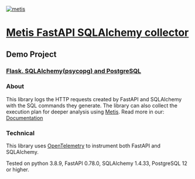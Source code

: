 
[![metis](https://static-asserts-public.s3.eu-central-1.amazonaws.com/metis-min-logo.png)](https://www.metisdata.io/)

# [Metis FastAPI SQLAlchemy collector](https://docs.metisdata.io/metis/sdk-integration/python-sqlalchemy) 

## Demo Project

### [Flask. SQLAlchemy(psycopg) and PostgreSQL](https://github.com/metis-data/python-flask-postgresql-sqlalchemy)

### About

This library logs the HTTP requests created by FastAPI and SQLAlchemy with the SQL commands they generate. The library
can also collect the execution plan for deeper analysis using [Metis](https://metisdata.io).
Read more in our: [Documentation](https://docs.metisdata.io)

### Technical

This library uses [OpenTelemetry](https://pypi.org/project/opentelemetry-sdk/) to instrument both FastAPI and
SQLAlchemy.

Tested on python 3.8.9, FastAPI 0.78.0, SQLAlchemy 1.4.33, PostgreSQL 12 or higher.


